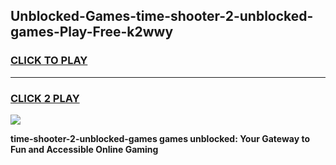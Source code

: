 
## Unblocked-Games-time-shooter-2-unblocked-games-Play-Free-k2wwy
<h3>
<a href="https://premium76.site?title=time-shooter-2-unblocked-games&ref=10A">CLICK TO PLAY</a></h3>
<hr>

<h3>
<a href="https://premium76.site?title=time-shooter-2-unblocked-games&ref=10A">CLICK 2 PLAY</a>
  
</h3>

<a href="https://premium76.site?title=time-shooter-2-unblocked-games&ref=10A"><img src="https://clearcache.store/games.png"></a>


**time-shooter-2-unblocked-games games unblocked: Your Gateway to Fun and Accessible Online Gaming**
